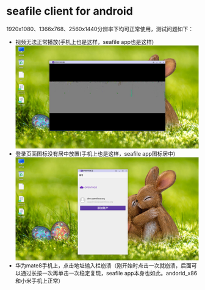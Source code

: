 # seafile client for android
1920x1080、1366x768、2560x1440分辨率下均可正常使用，测试问题如下：
- 视频无法正常播放(手机上也是这样，seafile app也是这样)
![](../../picture/seafile_clientvideo.png)
- 登录页面图标没有居中放置(手机上也是这样，seafile app图标居中)
![](../../picture/seafile_clientmiddle.png)
- 华为mate8手机上，点击地址输入栏崩溃（刚开始时点击一次就崩溃，后面可以通过长按一次再单击一次稳定复现，seafile app本身也如此。andorid_x86和小米手机上正常）
